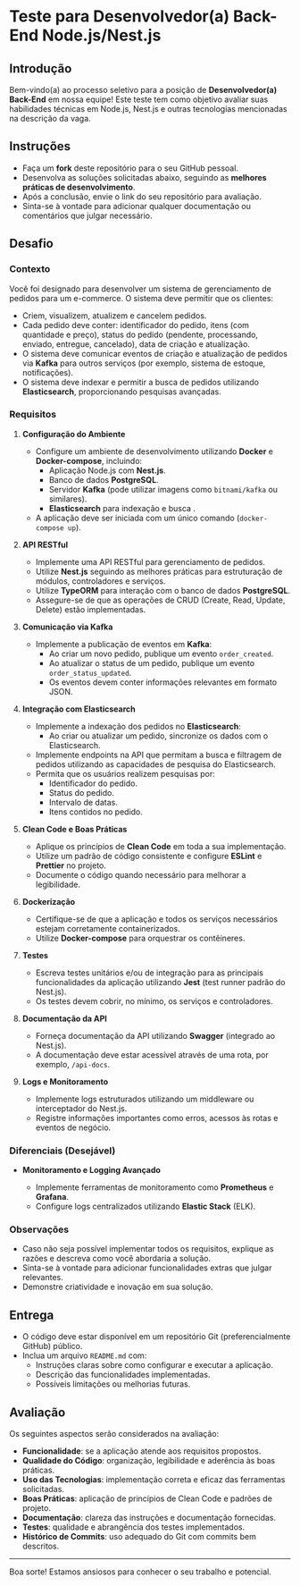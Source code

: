 # Teste para Desenvolvedor(a) Back-End Node.js/Nest.js

## Introdução

Bem-vindo(a) ao processo seletivo para a posição de **Desenvolvedor(a) Back-End** em nossa equipe! Este teste tem como objetivo avaliar suas habilidades técnicas em Node.js, Nest.js e outras tecnologias mencionadas na descrição da vaga.

## Instruções

- Faça um **fork** deste repositório para o seu GitHub pessoal.
- Desenvolva as soluções solicitadas abaixo, seguindo as **melhores práticas de desenvolvimento**.
- Após a conclusão, envie o link do seu repositório para avaliação.
- Sinta-se à vontade para adicionar qualquer documentação ou comentários que julgar necessário.

## Desafio

### Contexto

Você foi designado para desenvolver um sistema de gerenciamento de pedidos para um e-commerce. O sistema deve permitir que os clientes:

- Criem, visualizem, atualizem e cancelem pedidos.
- Cada pedido deve conter: identificador do pedido, itens (com quantidade e preço), status do pedido (pendente, processando, enviado, entregue, cancelado), data de criação e atualização.
- O sistema deve comunicar eventos de criação e atualização de pedidos via **Kafka** para outros serviços (por exemplo, sistema de estoque, notificações).
- O sistema deve indexar e permitir a busca de pedidos utilizando **Elasticsearch**, proporcionando pesquisas avançadas.

### Requisitos

1. **Configuração do Ambiente**

   - Configure um ambiente de desenvolvimento utilizando **Docker** e **Docker-compose**, incluindo:
     - Aplicação Node.js com **Nest.js**.
     - Banco de dados **PostgreSQL**.
     - Servidor **Kafka** (pode utilizar imagens como `bitnami/kafka` ou similares).
     - **Elasticsearch** para indexação e busca .
   - A aplicação deve ser iniciada com um único comando (`docker-compose up`).

2. **API RESTful**

   - Implemente uma API RESTful para gerenciamento de pedidos.
   - Utilize **Nest.js** seguindo as melhores práticas para estruturação de módulos, controladores e serviços.
   - Utilize **TypeORM** para interação com o banco de dados **PostgreSQL**.
   - Assegure-se de que as operações de CRUD (Create, Read, Update, Delete) estão implementadas.

3. **Comunicação via Kafka**

   - Implemente a publicação de eventos em **Kafka**:
     - Ao criar um novo pedido, publique um evento `order_created`.
     - Ao atualizar o status de um pedido, publique um evento `order_status_updated`.
     - Os eventos devem conter informações relevantes em formato JSON.

4. **Integração com Elasticsearch**

   - Implemente a indexação dos pedidos no **Elasticsearch**:
     - Ao criar ou atualizar um pedido, sincronize os dados com o Elasticsearch.
   - Implemente endpoints na API que permitam a busca e filtragem de pedidos utilizando as capacidades de pesquisa do Elasticsearch.
   - Permita que os usuários realizem pesquisas por:
     - Identificador do pedido.
     - Status do pedido.
     - Intervalo de datas.
     - Itens contidos no pedido.

5. **Clean Code e Boas Práticas**

   - Aplique os princípios de **Clean Code** em toda a sua implementação.
   - Utilize um padrão de código consistente e configure **ESLint** e **Prettier** no projeto.
   - Documente o código quando necessário para melhorar a legibilidade.

6. **Dockerização**

   - Certifique-se de que a aplicação e todos os serviços necessários estejam corretamente containerizados.
   - Utilize **Docker-compose** para orquestrar os contêineres.

7. **Testes**

   - Escreva testes unitários e/ou de integração para as principais funcionalidades da aplicação utilizando **Jest** (test runner padrão do Nest.js).
   - Os testes devem cobrir, no mínimo, os serviços e controladores.

8. **Documentação da API**

   - Forneça documentação da API utilizando **Swagger** (integrado ao Nest.js).
   - A documentação deve estar acessível através de uma rota, por exemplo, `/api-docs`.

9. **Logs e Monitoramento**

   - Implemente logs estruturados utilizando um middleware ou interceptador do Nest.js.
   - Registre informações importantes como erros, acessos às rotas e eventos de negócio.

### Diferenciais (Desejável)

- **Monitoramento e Logging Avançado**

  - Implemente ferramentas de monitoramento como **Prometheus** e **Grafana**.
  - Configure logs centralizados utilizando **Elastic Stack** (ELK).

### Observações

- Caso não seja possível implementar todos os requisitos, explique as razões e descreva como você abordaria a solução.
- Sinta-se à vontade para adicionar funcionalidades extras que julgar relevantes.
- Demonstre criatividade e inovação em sua solução.

## Entrega

- O código deve estar disponível em um repositório Git (preferencialmente GitHub) público.
- Inclua um arquivo `README.md` com:
  - Instruções claras sobre como configurar e executar a aplicação.
  - Descrição das funcionalidades implementadas.
  - Possíveis limitações ou melhorias futuras.

## Avaliação

Os seguintes aspectos serão considerados na avaliação:

- **Funcionalidade**: se a aplicação atende aos requisitos propostos.
- **Qualidade do Código**: organização, legibilidade e aderência às boas práticas.
- **Uso das Tecnologias**: implementação correta e eficaz das ferramentas solicitadas.
- **Boas Práticas**: aplicação de princípios de Clean Code e padrões de projeto.
- **Documentação**: clareza das instruções e documentação fornecidas.
- **Testes**: qualidade e abrangência dos testes implementados.
- **Histórico de Commits**: uso adequado do Git com commits bem descritos.

---

Boa sorte! Estamos ansiosos para conhecer o seu trabalho e potencial.
